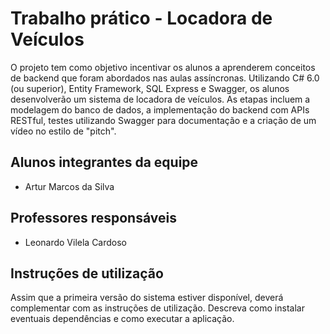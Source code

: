 # Trabalho prático - Locadora de Veículos
O projeto tem como objetivo incentivar os alunos a aprenderem conceitos de backend que foram abordados nas aulas assíncronas. Utilizando C# 6.0 (ou superior), Entity Framework, SQL Express e Swagger, os alunos desenvolverão um sistema de locadora de veículos. As etapas incluem a modelagem do banco de dados, a implementação do backend com APIs RESTful, testes utilizando Swagger para documentação e a criação de um vídeo no estilo de "pitch".

## Alunos integrantes da equipe

* Artur Marcos da Silva

## Professores responsáveis

* Leonardo Vilela Cardoso

## Instruções de utilização

Assim que a primeira versão do sistema estiver disponível, deverá complementar com as instruções de utilização. Descreva como instalar eventuais dependências e como executar a aplicação.
